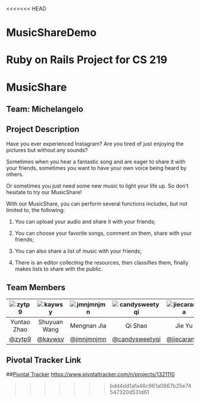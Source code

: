 <<<<<<< HEAD
# MusicShareDemo
Ruby on Rails Project for CS 219
=======
# MusicShare

## Team: Michelangelo

## Project Description
Have you ever experienced Instagram? Are you tired of just enjoying the pictures but without any sounds?

Sometimes when you hear a fantastic song and are eager to share it with your friends, sometimes you want to have your own voice being heard by others.

Or sometimes you just need some new music to light your life up. So don't hesitate to try our MusicShare!

With our MusicShare, you can perform several functions includes, but not limited to, the following:

1. You can upload your audio and share it with your friends;

2. You can choose your favorite songs, comment on them, share with your friends;

3. You can also share a list of music with your friends;

4. There is an editor collecting the resources, then classifies them, finally makes lists to share with the public.

## Team Members

| ![zytp9](https://media.licdn.com/mpr/mpr/shrink_200_200/p/6/005/083/26c/08e7c30.jpg) | ![kaywsy](https://media.licdn.com/mpr/mpr/shrinknp_200_200/AAEAAQAAAAAAAABqAAAAJDk5YzhkNzQwLTY2MWUtNDBiNC1iYWE4LTA5YTQ3NjkwNDZlNw.jpg) | ![jmnjmnjmn](https://media.licdn.com/mpr/mpr/shrink_200_200/p/7/005/098/35e/35aa40e.jpg) | ![candysweetyqi](https://media.licdn.com/mpr/mpr/shrink_200_200/AAEAAQAAAAAAAAEfAAAAJGIxZmI5NTI1LTZhMDgtNDE3Mi04MzNhLTFiMzI1OTk2MDAzMA.jpg) | ![jiecaranda](https://media.licdn.com/mpr/mpr/shrink_200_200/p/6/005/0ae/18a/236cf1b.jpg)
| :------------: | :------------: | :------------: | :------------: | :------------: | 
| Yuntao Zhao | Shuyuan Wang | Mengnan Jia | Qi Shao | Jie Yu
| [@zytp9](https://github.com/zytp9) | [@kaywsy](https://github.com/kaywsy) | [@jmnjmnjmn](https://github.com/jmnjmnjmn) | [@candysweetyqi](https://github.com/candysweetyqi) | [@jiecaranda](https://github.com/jiecaranda)

## Pivotal Tracker Link
##<a href="https://www.pivotaltracker.com/n/projects/1321110">Pivotal Tracker</a>
https://www.pivotaltracker.com/n/projects/1321110
>>>>>>> bdd4dd1afa46c961a0867b25e74547320d531d61
